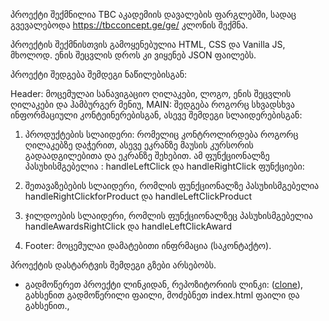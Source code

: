 პროექტი შექმნილია TBC აკადემიის დავალების ფარგლებში, სადაც გვევალებოდა https://tbcconcept.ge/ge/ კლონის შექმნა.

პროექტის შექმნისთვის გამოყენებულია HTML, CSS და Vanilla JS, მხოლოდ. ენის შეცვლის დროს კი ვიყენებ JSON ფაილებს.

პროექტი შედგება შემდეგი ნაწილებისგან:

Header: მოცემულაი სანავიგაციო ღილაკები, ლოგო, ენის შეცვლის ღილაკები  და ჰამბურგერ მენიუ,
MAIN: შედგება როგორც სხვადსხვა ინფორმაციული კონტეინერებისგან, ასევე შემდეგი სლაიდერებისგან:

1) პროდუქტების სლაიდერი: რომელიც კონტროლირდება როგორც ღილაკებზე დაჭერით, ასევე ეკრანზე მაუსის კურსორის გადაადგილებითა და ეკრანზე შეხებით.
ამ ფუნქციონალზე პასუხისმგებელია : handleLeftClick და handleRightClick ფუნქციები: 

2) შეთავაზებების სლაიდერი, რომლის ფუნქციონალზე პასუხისმგებელია handleRightClickforProduct და handleLeftClickProduct

3) ჯილდოების სლაიდერი, რომლის ფუნქციონალზეც პასუხისმგებელია handleAwardsRightClick და handleLeftClickAward

3) Footer: მოცემულაი დამატებითი ინფრმაცია (საკონტაქტო).

პროექტის დასტარტვის შემდეგი გზები არსებობს. 
* გადმოწერეთ პროექტი ლინკიდან,  რეპოზიტორიის ლინკი: ([clone](https://github.com/Kat-Erina/TBC-concenpt-clone)), გახსენით გადმოწერილი ფაილი, 
 მოძებნეთ index.html ფაილი და გახსენით.,
